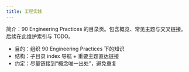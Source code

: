 ```yaml
---
title: 工程实践
---
```


简介：90 Engineering Practices 的目录页。包含概览、常见主题与交叉链接。后续在此维护索引与 TODO。

- 目的：组织 90 Engineering Practices 下的知识
- 结构：子目录 index 导航 + 重要主题直达链接
- 约定：尽量链接到“概念唯一出处”，避免重复
